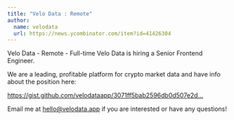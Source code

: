 ```yaml
---
title: "Velo Data : Remote"
author:
  name: velodata
  url: https://news.ycombinator.com/item?id=41426304
---
```

Velo Data - Remote - Full-time
Velo Data is hiring a Senior Frontend Engineer.

We are a leading, profitable platform for crypto market data and have info about the position here:

<a href="https:&#x2F;&#x2F;gist.github.com&#x2F;velodataapp&#x2F;3071ff5bab2596db0d507e2d18cba872" rel="nofollow">https:&#x2F;&#x2F;gist.github.com&#x2F;velodataapp&#x2F;3071ff5bab2596db0d507e2d...</a>

Email me at hello@velodata.app if you are interested or have any questions!
